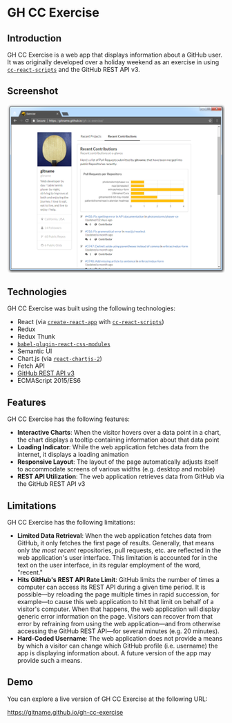 # GH CC Exercise

## Introduction

GH CC Exercise is a web app that displays information about a GitHub user. It was originally developed over a holiday weekend as an exercise in using [`cc-react-scripts`](https://github.com/clearcapital/cc-react-scripts) and the GitHub REST API v3.

## Screenshot

![Screenshot of GH CC Exercise](./gh-cc-exercise-web-browser-screenshot.png)

## Technologies

GH CC Exercise was built using the following technologies:

* React (via [`create-react-app`](https://github.com/facebookincubator/create-react-app) with [`cc-react-scripts`](https://github.com/clearcapital/cc-react-scripts))
* Redux
* Redux Thunk
* [`babel-plugin-react-css-modules`](https://github.com/gajus/babel-plugin-react-css-modules)
* Semantic UI
* Chart.js (via [`react-chartjs-2`](https://github.com/jerairrest/react-chartjs-2))
* Fetch API
* [GitHub REST API v3](https://developer.github.com/v3/)
* ECMAScript 2015/ES6

## Features

GH CC Exercise has the following features:

* **Interactive Charts**: When the visitor hovers over a data point in a chart, the chart displays a tooltip containing information about that data point    
* **Loading Indicator**: While the web application fetches data from the internet, it displays a loading animation
* **Responsive Layout**: The layout of the page automatically adjusts itself to accommodate screens of various widths (e.g. desktop and mobile) 
* **REST API Utilization**: The web application retrieves data from GitHub via the GitHub REST API v3

## Limitations

GH CC Exercise has the following limitations:

* **Limited Data Retrieval**: When the web application fetches data from GitHub, it only fetches the first page of results. Generally, that means only _the most recent_ repositories, pull requests, etc. are reflected in the web application's user interface. This limitation is accounted for in the text on the user interface, in its regular employment of the word, "recent."
* **Hits GitHub's REST API Rate Limit**: GitHub limits the number of times a computer can access its REST API during a given time period. It is possible—by reloading the page multiple times in rapid succession, for example—to cause this web application to hit that limit on behalf of a visitor's computer. When that happens, the web application will display generic error information on the page. Visitors can recover from that error by refraining from using the web application—and from otherwise accessing the GitHub REST API—for several minutes (e.g. 20 minutes).
* **Hard-Coded Username**: The web application does not provide a means by which a visitor can change which GitHub profile (i.e. username) the app is displaying information about. A future version of the app may provide such a means.
    
## Demo

You can explore a live version of GH CC Exercise at the following URL:

https://gitname.github.io/gh-cc-exercise